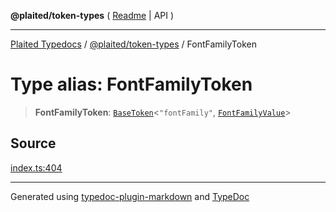 **@plaited/token-types** ( [Readme](../README.md) \| API )

***

[Plaited Typedocs](../../../modules.md) / [@plaited/token-types](../modules.md) / FontFamilyToken

# Type alias: FontFamilyToken

> **FontFamilyToken**: [`BaseToken`](BaseToken.md)\<`"fontFamily"`, [`FontFamilyValue`](FontFamilyValue.md)\>

## Source

[index.ts:404](https://github.com/plaited/plaited/blob/b151218/libs/token-types/src/index.ts#L404)

***

Generated using [typedoc-plugin-markdown](https://www.npmjs.com/package/typedoc-plugin-markdown) and [TypeDoc](https://typedoc.org/)
